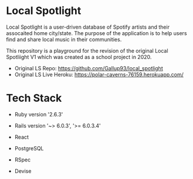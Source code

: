 # Local Spotlight

Local Spotlight is a user-driven database of Spotify artists and their assocaited home city/state. The purpose of the application is to help users find and share local music in their communities. 

This repository is a playground for the revision of the original Local Spotliight V1 which was created as a school project in 2020. 
- Original LS Repo: https://github.com/Gallup93/local_spotlight
- Original LS Live Heroku: https://polar-caverns-76159.herokuapp.com/ 

# Tech Stack

* Ruby version '2.6.3'

* Rails version '~> 6.0.3', '>= 6.0.3.4'

* React

* PostgreSQL

* RSpec

* Devise
